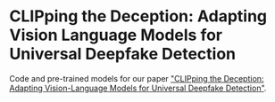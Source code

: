# CLIPping the Deception: Adapting Vision Language Models for Universal Deepfake Detection
Code and pre-trained models for our paper ["CLIPping the Deception: Adapting Vision-Language Models for Universal Deepfake Detection"](https://arxiv.org/pdf/2402.12927).
